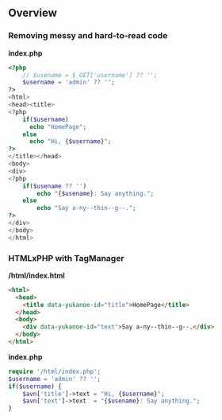 ## Overview

### Removing messy and hard-to-read code

**index.php**
```php
<?php
    // $usename = $_GET['username'] ?? '';
    $username = 'admin' ?? '';
?>
<html>
<head><title>
<?php
    if($username)
      echo "HomePage";
    else
      echo "Hi, {$username}";
?>
</title></head>
<body>
<div>
<?php
    if($usename ?? '')
        echo "{$usename}: Say anything.";
    else
        echo "Say a-ny--thin--g--.";
?>
</div>
</body>
</html>
```

### HTMLxPHP with TagManager

**/html/index.html**
```html
<html>
  <head>
    <title data-yukanoe-id="title">HomePage</title>
  </head>
  <body>
    <div data-yukanoe-id="text">Say a-ny--thin--g--.</div>
  </body>
</html>
```

**index.php**
```php
require '/html/index.php';
$username = 'admin' ?? '';
if($username) {
    $avn['title']->text = "Hi, {$username}";
    $avn['text']->text  = "{$usename}: Say anything.";
}
```
